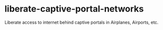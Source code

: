 # liberate-captive-portal-networks
Liberate access to internet behind captive portals in Airplanes, Airports, etc. 
